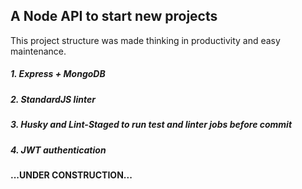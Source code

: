 ## A Node API to start new projects

This project structure was made thinking in productivity and easy maintenance.

##### 1. Express + MongoDB
##### 2. StandardJS linter
##### 3. Husky and Lint-Staged to run test and linter jobs before commit
##### 4. JWT authentication

#### ...UNDER CONSTRUCTION...